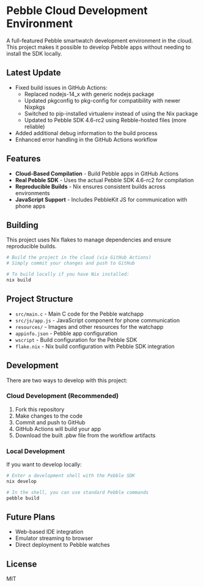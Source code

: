 # Pebble Cloud Development Environment

A full-featured Pebble smartwatch development environment in the cloud. This project makes it possible to develop Pebble apps without needing to install the SDK locally.

## Latest Update
- Fixed build issues in GitHub Actions:
  - Replaced nodejs-14_x with generic nodejs package
  - Updated pkgconfig to pkg-config for compatibility with newer Nixpkgs
  - Switched to pip-installed virtualenv instead of using the Nix package
  - Updated to Pebble SDK 4.6-rc2 using Rebble-hosted files (more reliable)
- Added additional debug information to the build process
- Enhanced error handling in the GitHub Actions workflow

## Features

- **Cloud-Based Compilation** - Build Pebble apps in GitHub Actions
- **Real Pebble SDK** - Uses the actual Pebble SDK 4.6-rc2 for compilation
- **Reproducible Builds** - Nix ensures consistent builds across environments
- **JavaScript Support** - Includes PebbleKit JS for communication with phone apps

## Building

This project uses Nix flakes to manage dependencies and ensure reproducible builds.

```bash
# Build the project in the cloud (via GitHub Actions)
# Simply commit your changes and push to GitHub

# To build locally if you have Nix installed:
nix build
```

## Project Structure

- `src/main.c` - Main C code for the Pebble watchapp
- `src/js/app.js` - JavaScript component for phone communication
- `resources/` - Images and other resources for the watchapp
- `appinfo.json` - Pebble app configuration
- `wscript` - Build configuration for the Pebble SDK
- `flake.nix` - Nix build configuration with Pebble SDK integration

## Development

There are two ways to develop with this project:

### Cloud Development (Recommended)
1. Fork this repository
2. Make changes to the code
3. Commit and push to GitHub
4. GitHub Actions will build your app
5. Download the built .pbw file from the workflow artifacts

### Local Development
If you want to develop locally:

```bash
# Enter a development shell with the Pebble SDK
nix develop

# In the shell, you can use standard Pebble commands
pebble build
```

## Future Plans

- Web-based IDE integration
- Emulator streaming to browser
- Direct deployment to Pebble watches

## License

MIT 